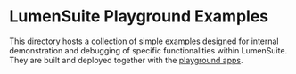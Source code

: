 # LumenSuite Playground Examples

This directory hosts a collection of simple examples designed for internal demonstration and debugging of specific functionalities within LumenSuite. They are built and deployed together with the [playground apps](../apps).
